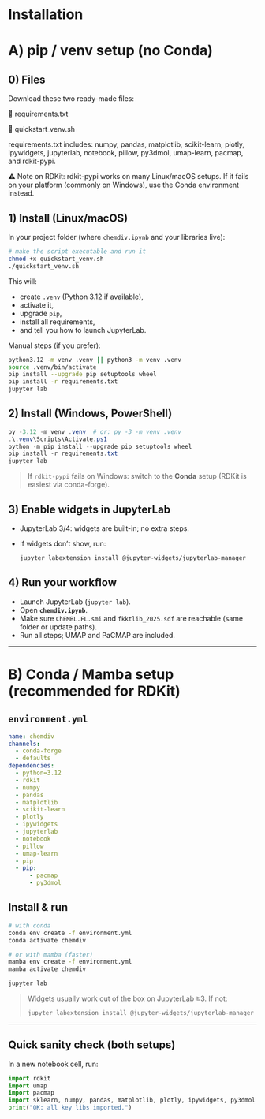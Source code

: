 # Installation

# A) pip / venv setup (no Conda)
## 0) Files
Download these two ready-made files:

📄 requirements.txt

🧪 quickstart_venv.sh

requirements.txt includes: numpy, pandas, matplotlib, scikit-learn, plotly, ipywidgets, jupyterlab, notebook, pillow, py3dmol, umap-learn, pacmap, and rdkit-pypi.

⚠️ Note on RDKit: rdkit-pypi works on many Linux/macOS setups. If it fails on your platform (commonly on Windows), use the Conda environment instead.
## 1) Install (Linux/macOS)

In your project folder (where `chemdiv.ipynb` and your libraries live):

```bash
# make the script executable and run it
chmod +x quickstart_venv.sh
./quickstart_venv.sh
```

This will:

* create `.venv` (Python 3.12 if available),
* activate it,
* upgrade `pip`,
* install all requirements,
* and tell you how to launch JupyterLab.

Manual steps (if you prefer):

```bash
python3.12 -m venv .venv || python3 -m venv .venv
source .venv/bin/activate
pip install --upgrade pip setuptools wheel
pip install -r requirements.txt
jupyter lab
```

## 2) Install (Windows, PowerShell)

```powershell
py -3.12 -m venv .venv  # or: py -3 -m venv .venv
.\.venv\Scripts\Activate.ps1
python -m pip install --upgrade pip setuptools wheel
pip install -r requirements.txt
jupyter lab
```

> If `rdkit-pypi` fails on Windows: switch to the **Conda** setup (RDKit is easiest via conda-forge).

## 3) Enable widgets in JupyterLab

* JupyterLab 3/4: widgets are built-in; no extra steps.
* If widgets don’t show, run:

  ```bash
  jupyter labextension install @jupyter-widgets/jupyterlab-manager
  ```

## 4) Run your workflow

* Launch JupyterLab (`jupyter lab`).
* Open **`chemdiv.ipynb`**.
* Make sure `ChEMBL.FL.smi` and `fkktlib_2025.sdf` are reachable (same folder or update paths).
* Run all steps; UMAP and PaCMAP are included.

---

# B) Conda / Mamba setup (recommended for RDKit)

## `environment.yml`

```yaml
name: chemdiv
channels:
  - conda-forge
  - defaults
dependencies:
  - python=3.12
  - rdkit
  - numpy
  - pandas
  - matplotlib
  - scikit-learn
  - plotly
  - ipywidgets
  - jupyterlab
  - notebook
  - pillow
  - umap-learn
  - pip
  - pip:
      - pacmap
      - py3dmol
```

## Install & run

```bash
# with conda
conda env create -f environment.yml
conda activate chemdiv

# or with mamba (faster)
mamba env create -f environment.yml
mamba activate chemdiv

jupyter lab
```

> Widgets usually work out of the box on JupyterLab ≥3. If not:
>
> ```bash
> jupyter labextension install @jupyter-widgets/jupyterlab-manager
> ```

---

## Quick sanity check (both setups)

In a new notebook cell, run:

```python
import rdkit
import umap
import pacmap
import sklearn, numpy, pandas, matplotlib, plotly, ipywidgets, py3dmol
print("OK: all key libs imported.")
```

